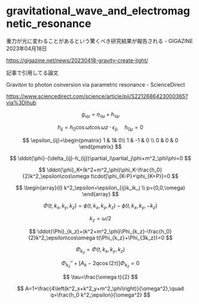 # gravitational_wave_and_electromagnetic_resonance

重力が光に変わることがあるという驚くべき研究結果が報告される - GIGAZINE 2023年04月18日

https://gigazine.net/news/20230418-gravity-create-light/

記事で引用してる論文

Graviton to photon conversion via parametric resonance - ScienceDirect 

https://www.sciencedirect.com/science/article/pii/S2212686423000365?via%3Dihub

$$
g_{\nu\mu}=\eta_{\nu\mu}+h_{\nu\mu}
$$


$$
h_{ij}=h_0 \cos\omega t\cos\omega z \cdot \epsilon_{ij},\quad h_{0\mu}=0
$$

$$
\epsilon_{ij}=\begin{pmatrix}
1 & 1& 0\\
1 & -1 & 0 \\
0 & 0 & 0
\end{pmatrix}
$$

$$
\ddot{\phi}-(\delta_{ij}-h_{ij})\partial_i\partial_j\phi+m^2_\phi\phi=0
$$

$$
\ddot{\phi}_K+(k^2+m^2_\phi)\phi_K-\frac{h_0}{2}k^2_\epsilon\cos\omega t\cdot[\phi_{K-P}+\phi_{K+P}]=0
$$


$$
\begin{array}{l}
k^2_\epsilon=\epsilon_{ij}k_ik_j \\
p=(0,0,\omega)
\end{array}
$$

$$
\Phi(t,k_x,k_y,k_z)=\phi(t,k_x,k_y,k_z)-\phi(t,k_x,k_y,-k_z)
$$

$$
k_z=\omega/2
$$

$$
\ddot{\Phi}_{k_z}+(k^2+m^2_\phi)\Phi_{k_z}-\frac{h_0}{2}k^2_\epsilon\cos\omega t(\Phi_{k_z}+\Phi_{3k_z})=0
$$

$$
\Phi_{k_z}=\Phi(t,k_x,k_y,k_z)
$$

$$
{\Phi_{k_z}}''+\left[A_k-2q\cos(2\tau)\right]\Phi_{k_z}=0
$$

$$
\tau=\frac{\omega t}{2}
$$

$$
A=1+\frac{4\left(k^2_x+k^2_y+m^2_\phi\right)}{\omega^2},\quad q=\frac{h_0 k^2_\epsilon}{\omega^2}
$$

